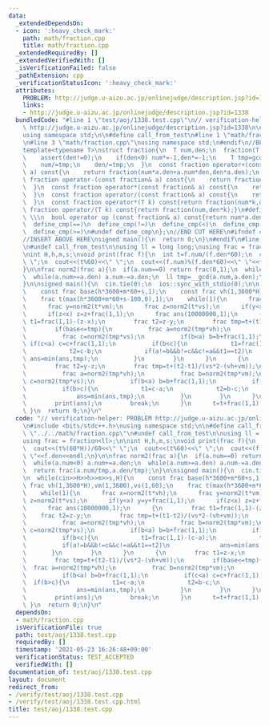 ```yaml
---
data:
  _extendedDependsOn:
  - icon: ':heavy_check_mark:'
    path: math/fraction.cpp
    title: math/fraction.cpp
  _extendedRequiredBy: []
  _extendedVerifiedWith: []
  _isVerificationFailed: false
  _pathExtension: cpp
  _verificationStatusIcon: ':heavy_check_mark:'
  attributes:
    PROBLEM: http://judge.u-aizu.ac.jp/onlinejudge/description.jsp?id=1338
    links:
    - http://judge.u-aizu.ac.jp/onlinejudge/description.jsp?id=1338
  bundledCode: "#line 1 \"test/aoj/1338.test.cpp\"\n// verification-helper: PROBLEM\
    \ http://judge.u-aizu.ac.jp/onlinejudge/description.jsp?id=1338\n\n#include <bits/stdc++.h>\n\
    using namespace std;\n\n#define call_from_test\n#line 1 \"math/fraction.cpp\"\n\
    \n#line 3 \"math/fraction.cpp\"\nusing namespace std;\n#endif\n//BEGIN CUT HERE\n\
    template<typename T>\nstruct fraction{\n  T num,den;\n  fraction(T n,T d):num(n),den(d){\n\
    \    assert(den!=0);\n    if(den<0) num*=-1,den*=-1;\n    T tmp=gcd(abs(num),abs(den));\n\
    \    num/=tmp;\n    den/=tmp;\n  }\n  const fraction operator+(const fraction&\
    \ a) const{\n    return fraction(num*a.den+a.num*den,den*a.den);\n  }\n  const\
    \ fraction operator-(const fraction& a) const{\n    return fraction(num*a.den-a.num*den,den*a.den);\n\
    \  }\n  const fraction operator*(const fraction& a) const{\n    return fraction(num*a.num,den*a.den);\n\
    \  }\n  const fraction operator/(const fraction& a) const{\n    return fraction(num*a.den,den*a.num);\n\
    \  }\n  const fraction operator*(T k) const{return fraction(num*k,den);}\n  const\
    \ fraction operator/(T k) const{return fraction(num,den*k);}\n#define define_cmp(op)\
    \ \\\n  bool operator op (const fraction& a) const{return num*a.den op a.num*den;}\n\
    \  define_cmp(==)\n  define_cmp(!=)\n  define_cmp(<)\n  define_cmp(>)\n  define_cmp(<=)\n\
    \  define_cmp(>=)\n#undef define_cmp\n};\n//END CUT HERE\n#ifndef call_from_test\n\
    //INSERT ABOVE HERE\nsigned main(){\n  return 0;\n}\n#endif\n#line 8 \"test/aoj/1338.test.cpp\"\
    \n#undef call_from_test\n\nusing ll = long long;\nusing frac = fraction<ll>;\n\
    \nint H,h,m,s;\nvoid print(frac f){\n  int t=f.num/(f.den*60);\n  cout<<(t%(60*H))/60<<\"\
    \ \";\n  cout<<(t%60)<<\" \";\n  cout<<(f.num)%(f.den*60)<<\" \"<<f.den<<endl;\n\
    }\n\nfrac norm2(frac a){\n  if(a.num==0) return frac(0,1);\n  while(a.num<0) a.num+=a.den;\n\
    \  while(a.num>=a.den) a.num-=a.den;\n  ll tmp=__gcd(a.num,a.den);\n  return frac(a.num/tmp,a.den/tmp);\n\
    }\n\nsigned main(){\n  cin.tie(0);\n  ios::sync_with_stdio(0);\n\n  while(cin>>H>>h>>m>>s,H){\n\
    \    const frac base(h*3600+m*60+s,1);\n    const frac vh(1,3600*H),vm(1,3600),vs(1,60);\n\
    \    frac t(max(h*3600+m*60+s-100,0),1);\n    while(1){\n      frac x=norm2(t*vh);\n\
    \      frac y=norm2(t*vm);\n      frac z=norm2(t*vs);\n      if(y<x) y=y+frac(1,1);\n\
    \      if(z<x) z=z+frac(1,1);\n      frac ans(10000000,1);\n      {\n        frac\
    \ t1=frac(1,1)-(z-x);\n        frac t2=z-y;\n        frac tmp=t+(t1-t2)/(vs*2-(vh+vm));\n\
    \        if(base<=tmp){\n          frac a=norm2(tmp*vh);\n          frac b=norm2(tmp*vm);\n\
    \          frac c=norm2(tmp*vs);\n          if(b<a) b=b+frac(1,1);\n         \
    \ if(c<a) c=c+frac(1,1);\n          if(b<c){\n            t1=frac(1,1)-(c-a);\n\
    \            t2=c-b;\n            if(a!=b&&b!=c&&c!=a&&t1==t2)\n             \
    \ ans=min(ans,tmp);\n          }\n        }\n      }\n      {\n        frac t1=z-x;\n\
    \        frac t2=y-z;\n        frac tmp=t+(t2-t1)/(vs*2-(vh+vm));\n        if(base<=tmp){\n\
    \          frac a=norm2(tmp*vh);\n          frac b=norm2(tmp*vm);\n          frac\
    \ c=norm2(tmp*vs);\n          if(b<a) b=b+frac(1,1);\n          if(c<a) c=c+frac(1,1);\n\
    \          if(b>c){\n            t1=c-a;\n            t2=b-c;\n            if(a!=b&&b!=c&&c!=a&&t1==t2)\n\
    \              ans=min(ans,tmp);\n          }\n        }\n      }\n      if(ans!=frac(10000000,1)){\n\
    \        print(ans);\n        break;\n      }\n      t=t+frac(1,1);\n    }\n \
    \ }\n  return 0;\n}\n"
  code: "// verification-helper: PROBLEM http://judge.u-aizu.ac.jp/onlinejudge/description.jsp?id=1338\n\
    \n#include <bits/stdc++.h>\nusing namespace std;\n\n#define call_from_test\n#include\
    \ \"../../math/fraction.cpp\"\n#undef call_from_test\n\nusing ll = long long;\n\
    using frac = fraction<ll>;\n\nint H,h,m,s;\nvoid print(frac f){\n  int t=f.num/(f.den*60);\n\
    \  cout<<(t%(60*H))/60<<\" \";\n  cout<<(t%60)<<\" \";\n  cout<<(f.num)%(f.den*60)<<\"\
    \ \"<<f.den<<endl;\n}\n\nfrac norm2(frac a){\n  if(a.num==0) return frac(0,1);\n\
    \  while(a.num<0) a.num+=a.den;\n  while(a.num>=a.den) a.num-=a.den;\n  ll tmp=__gcd(a.num,a.den);\n\
    \  return frac(a.num/tmp,a.den/tmp);\n}\n\nsigned main(){\n  cin.tie(0);\n  ios::sync_with_stdio(0);\n\
    \n  while(cin>>H>>h>>m>>s,H){\n    const frac base(h*3600+m*60+s,1);\n    const\
    \ frac vh(1,3600*H),vm(1,3600),vs(1,60);\n    frac t(max(h*3600+m*60+s-100,0),1);\n\
    \    while(1){\n      frac x=norm2(t*vh);\n      frac y=norm2(t*vm);\n      frac\
    \ z=norm2(t*vs);\n      if(y<x) y=y+frac(1,1);\n      if(z<x) z=z+frac(1,1);\n\
    \      frac ans(10000000,1);\n      {\n        frac t1=frac(1,1)-(z-x);\n    \
    \    frac t2=z-y;\n        frac tmp=t+(t1-t2)/(vs*2-(vh+vm));\n        if(base<=tmp){\n\
    \          frac a=norm2(tmp*vh);\n          frac b=norm2(tmp*vm);\n          frac\
    \ c=norm2(tmp*vs);\n          if(b<a) b=b+frac(1,1);\n          if(c<a) c=c+frac(1,1);\n\
    \          if(b<c){\n            t1=frac(1,1)-(c-a);\n            t2=c-b;\n  \
    \          if(a!=b&&b!=c&&c!=a&&t1==t2)\n              ans=min(ans,tmp);\n   \
    \       }\n        }\n      }\n      {\n        frac t1=z-x;\n        frac t2=y-z;\n\
    \        frac tmp=t+(t2-t1)/(vs*2-(vh+vm));\n        if(base<=tmp){\n        \
    \  frac a=norm2(tmp*vh);\n          frac b=norm2(tmp*vm);\n          frac c=norm2(tmp*vs);\n\
    \          if(b<a) b=b+frac(1,1);\n          if(c<a) c=c+frac(1,1);\n        \
    \  if(b>c){\n            t1=c-a;\n            t2=b-c;\n            if(a!=b&&b!=c&&c!=a&&t1==t2)\n\
    \              ans=min(ans,tmp);\n          }\n        }\n      }\n      if(ans!=frac(10000000,1)){\n\
    \        print(ans);\n        break;\n      }\n      t=t+frac(1,1);\n    }\n \
    \ }\n  return 0;\n}\n"
  dependsOn:
  - math/fraction.cpp
  isVerificationFile: true
  path: test/aoj/1338.test.cpp
  requiredBy: []
  timestamp: '2021-05-23 16:26:48+09:00'
  verificationStatus: TEST_ACCEPTED
  verifiedWith: []
documentation_of: test/aoj/1338.test.cpp
layout: document
redirect_from:
- /verify/test/aoj/1338.test.cpp
- /verify/test/aoj/1338.test.cpp.html
title: test/aoj/1338.test.cpp
---
```

